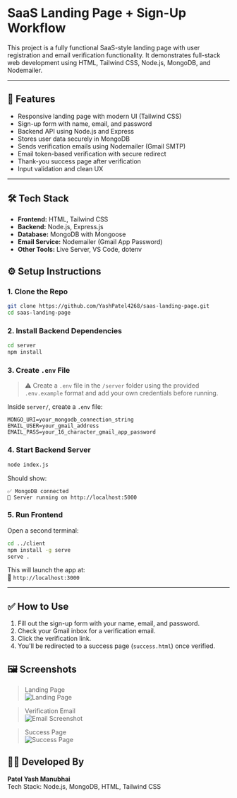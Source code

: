 # SaaS Landing Page + Sign-Up Workflow

This project is a fully functional SaaS-style landing page with user registration and email verification functionality. It demonstrates full-stack web development using HTML, Tailwind CSS, Node.js, MongoDB, and Nodemailer.

---

## 🚀 Features

- Responsive landing page with modern UI (Tailwind CSS)
- Sign-up form with name, email, and password
- Backend API using Node.js and Express
- Stores user data securely in MongoDB
- Sends verification emails using Nodemailer (Gmail SMTP)
- Email token-based verification with secure redirect
- Thank-you success page after verification
- Input validation and clean UX

---

## 🛠️ Tech Stack

- **Frontend:** HTML, Tailwind CSS
- **Backend:** Node.js, Express.js
- **Database:** MongoDB with Mongoose
- **Email Service:** Nodemailer (Gmail App Password)
- **Other Tools:** Live Server, VS Code, dotenv


## ⚙️ Setup Instructions

### 1. Clone the Repo

```bash
git clone https://github.com/YashPatel4268/saas-landing-page.git
cd saas-landing-page
```

### 2. Install Backend Dependencies

```bash
cd server
npm install
```

### 3. Create `.env` File

> ⚠️ Create a `.env` file in the `/server` folder using the provided `.env.example` format and add your own credentials before running.

Inside `server/`, create a `.env` file:

```env
MONGO_URI=your_mongodb_connection_string
EMAIL_USER=your_gmail_address
EMAIL_PASS=your_16_character_gmail_app_password
```

### 4. Start Backend Server

```bash
node index.js
```

Should show:
```
✅ MongoDB connected
🚀 Server running on http://localhost:5000
```

### 5. Run Frontend 

Open a second terminal:

```bash
cd ../client
npm install -g serve
serve .
```

This will launch the app at:  
📍 `http://localhost:3000`

---

## ✅ How to Use

1. Fill out the sign-up form with your name, email, and password.
2. Check your Gmail inbox for a verification email.
3. Click the verification link.
4. You'll be redirected to a success page (`success.html`) once verified.


## 🖼️ Screenshots

> Landing Page  
![Landing Page](https://github.com/user-attachments/assets/316b2b2f-4bce-447d-9ae8-842bf20293f4)

> Verification Email  
![Email Screenshot](https://github.com/user-attachments/assets/8d0f4393-e02f-42b6-8ed5-7a73ff3c01f5)

> Success Page  
![Success Page](<../images/Screenshot 2025-06-17 121611.png>)


## 🧑‍💻 Developed By

**Patel Yash Manubhai**  
Tech Stack: Node.js, MongoDB, HTML, Tailwind CSS

